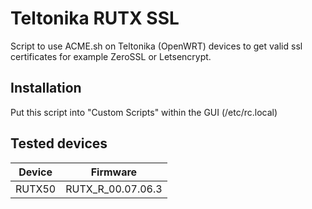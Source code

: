 # Teltonika RUTX SSL
Script to use ACME.sh on Teltonika (OpenWRT) devices to get valid ssl certificates for example ZeroSSL or Letsencrypt.<br>

## Installation
Put this script into "Custom Scripts" within the GUI (/etc/rc.local)<br>

## Tested devices

| Device | Firmware |
|-|-|
|RUTX50|RUTX_R_00.07.06.3|
